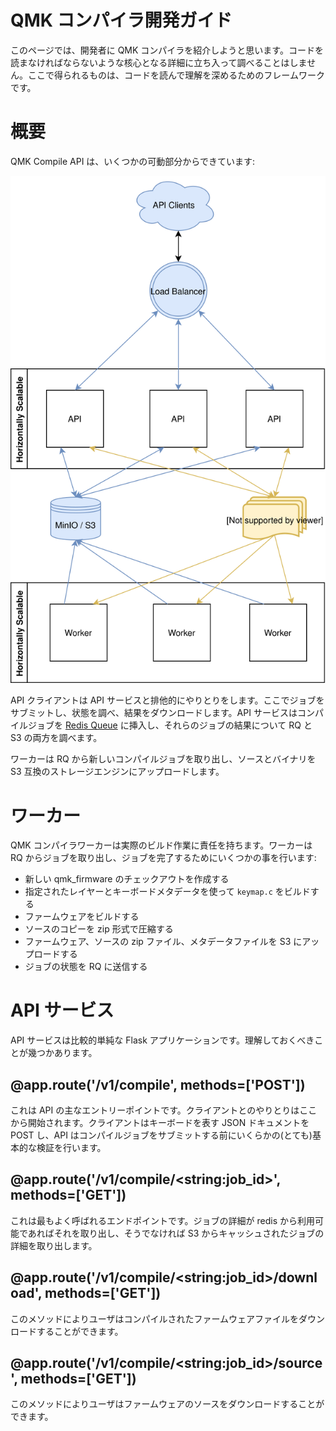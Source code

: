 # QMK コンパイラ開発ガイド	 

<!---
  original document: 0.9.50:docs/api_development_overview.md
  git diff 0.9.50 HEAD -- docs/api_development_overview.md | cat
-->

このページでは、開発者に QMK コンパイラを紹介しようと思います。コードを読まなければならないような核心となる詳細に立ち入って調べることはしません。ここで得られるものは、コードを読んで理解を深めるためのフレームワークです。

# 概要

QMK Compile API は、いくつかの可動部分からできています:

![構造図](https://raw.githubusercontent.com/qmk/qmk_api/master/docs/architecture.svg)

API クライアントは API サービスと排他的にやりとりをします。ここでジョブをサブミットし、状態を調べ、結果をダウンロードします。API サービスはコンパイルジョブを [Redis Queue](https://python-rq.org) に挿入し、それらのジョブの結果について RQ と S3 の両方を調べます。

ワーカーは RQ から新しいコンパイルジョブを取り出し、ソースとバイナリを S3 互換のストレージエンジンにアップロードします。

# ワーカー

QMK コンパイラワーカーは実際のビルド作業に責任を持ちます。ワーカーは RQ からジョブを取り出し、ジョブを完了するためにいくつかの事を行います:

* 新しい qmk_firmware のチェックアウトを作成する
* 指定されたレイヤーとキーボードメタデータを使って `keymap.c` をビルドする
* ファームウェアをビルドする
* ソースのコピーを zip 形式で圧縮する
* ファームウェア、ソースの zip ファイル、メタデータファイルを S3 にアップロードする
* ジョブの状態を RQ に送信する

# API サービス

API サービスは比較的単純な Flask アプリケーションです。理解しておくべきことが幾つかあります。

## @app.route('/v1/compile', methods=['POST'])

これは API の主なエントリーポイントです。クライアントとのやりとりはここから開始されます。クライアントはキーボードを表す JSON ドキュメントを POST し、API はコンパイルジョブをサブミットする前にいくらかの(とても)基本的な検証を行います。

## @app.route('/v1/compile/&lt;string:job_id&gt;', methods=['GET'])

これは最もよく呼ばれるエンドポイントです。ジョブの詳細が redis から利用可能であればそれを取り出し、そうでなければ S3 からキャッシュされたジョブの詳細を取り出します。

## @app.route('/v1/compile/&lt;string:job_id&gt;/download', methods=['GET'])

このメソッドによりユーザはコンパイルされたファームウェアファイルをダウンロードすることができます。

## @app.route('/v1/compile/&lt;string:job_id&gt;/source', methods=['GET'])

このメソッドによりユーザはファームウェアのソースをダウンロードすることができます。
